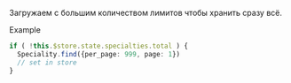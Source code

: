 Загружаем с большим количеством лимитов чтобы хранить сразу всё.

Example
```typescript
if ( !this.$store.state.specialties.total ) {
  Speciality.find({per_page: 999, page: 1})
  // set in store
}
```
